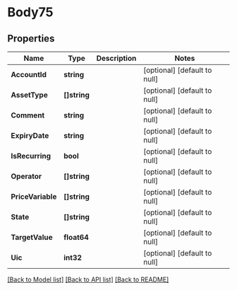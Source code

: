 # Body75

## Properties
Name | Type | Description | Notes
------------ | ------------- | ------------- | -------------
**AccountId** | **string** |  | [optional] [default to null]
**AssetType** | **[]string** |  | [optional] [default to null]
**Comment** | **string** |  | [optional] [default to null]
**ExpiryDate** | **string** |  | [optional] [default to null]
**IsRecurring** | **bool** |  | [optional] [default to null]
**Operator** | **[]string** |  | [optional] [default to null]
**PriceVariable** | **[]string** |  | [optional] [default to null]
**State** | **[]string** |  | [optional] [default to null]
**TargetValue** | **float64** |  | [optional] [default to null]
**Uic** | **int32** |  | [optional] [default to null]

[[Back to Model list]](../README.md#documentation-for-models) [[Back to API list]](../README.md#documentation-for-api-endpoints) [[Back to README]](../README.md)

